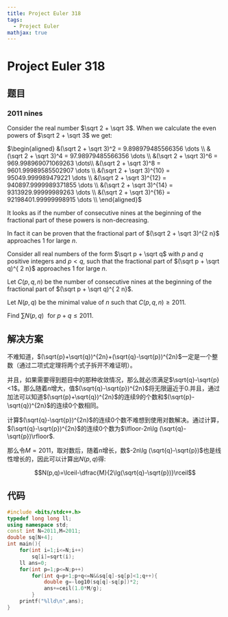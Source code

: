```yaml
---
title: Project Euler 318
tags:
  - Project Euler
mathjax: true
---
```

<escape><!-- more --></escape>
    
# Project Euler 318
## 题目
### 2011 nines



Consider the real number $\sqrt 2 + \sqrt 3$.
When we calculate the even powers of $\sqrt 2 + \sqrt 3$
we get:

$\begin{aligned}
&(\sqrt 2 + \sqrt 3)^2 = 9.898979485566356 \dots \\
&(\sqrt 2 + \sqrt 3)^4 = 97.98979485566356 \dots \\
&(\sqrt 2 + \sqrt 3)^6 = 969.998969071069263 \dots\\
&(\sqrt 2 + \sqrt 3)^8 = 9601.99989585502907 \dots \\
&(\sqrt 2 + \sqrt 3)^{10} = 95049.999989479221 \dots \\
&(\sqrt 2 + \sqrt 3)^{12} = 940897.9999989371855 \dots \\
&(\sqrt 2 + \sqrt 3)^{14} = 9313929.99999989263 \dots \\
&(\sqrt 2 + \sqrt 3)^{16} = 92198401.99999998915 \dots \\
\end{aligned}$

It looks as if the number of consecutive nines at the beginning of the fractional part of these powers is non-decreasing.

In fact it can be proven that the fractional part of $(\sqrt 2 + \sqrt 3)^{2 n}$ approaches $1$ for large $n$.


Consider all real numbers of the form $\sqrt p + \sqrt q$ with $p$ and $q$ positive integers and $p < q$, such that the fractional part 
of $(\sqrt p + \sqrt q)^{ 2 n}$ approaches $1$ for large $n$.


Let $C(p,q,n)$ be the number of consecutive nines at the beginning of the fractional part of $(\sqrt p + \sqrt q)^{ 2 n}$.


Let $N(p,q)$ be the minimal value of $n$ such that $C(p,q,n) \ge 2011$.


Find $\displaystyle \sum N(p,q) \,\, \text{ for } p+q \le 2011$.



## 解决方案

不难知道，$(\sqrt{p}+\sqrt{q})^{2n}+(\sqrt{q}-\sqrt{p})^{2n}$一定是一个整数（通过二项式定理将两个式子拆开不难证明）。

并且，如果需要得到题目中的那种收敛情况，那么就必须满足$\sqrt{q}-\sqrt{p}<1$。那么随着$n$增大，值$(\sqrt{q}-\sqrt{p})^{2n}$将无限逼近于$0$.并且，通过加法可以知道$(\sqrt{p}+\sqrt{q})^{2n}$的连续$9$的个数和$(\sqrt{p}-\sqrt{q})^{2n}$的连续$0$个数相同。

计算$(\sqrt{q}-\sqrt{p})^{2n}$的连续$0$个数不难想到使用对数解决。通过计算，$(\sqrt{q}-\sqrt{p})^{2n}$的连续$0$个数为$\lfloor-2n\lg (\sqrt{q}-\sqrt{p})\rfloor$.

那么令$M=2011$，取对数后，随着$n$增长，数$-2n\lg (\sqrt{q}-\sqrt{p})$也是线性增长的，因此可以计算出$N(p,q)$得:

$$N(p,q)=\lceil-\dfrac{M}{2\lg(\sqrt{q}-\sqrt{p})}\rceil$$

## 代码


```C++
#include <bits/stdc++.h>
typedef long long ll;
using namespace std;
const int N=2011,M=2011;
double sq[N+4];
int main(){
    for(int i=1;i<=N;i++)
        sq[i]=sqrt(i);
    ll ans=0;
    for(int p=1;p<=N;p++)
        for(int q=p+1;p+q<=N&&sq[q]-sq[p]<1;q++){
            double g=-log10(sq[q]-sq[p])*2;
            ans+=ceil(1.0*M/g);
        }
    printf("%lld\n",ans);
}

```